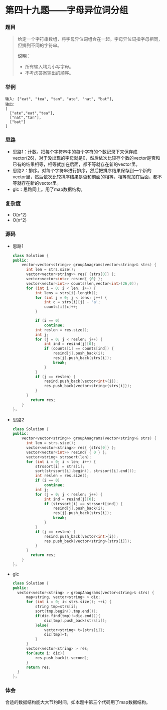 # 第四十九题——字母异位词分组

### 题目

> 给定一个字符串数组，将字母异位词组合在一起。字母异位词指字母相同，但排列不同的字符串。
>
> **说明：**
>
> - 所有输入均为小写字母。
> - 不考虑答案输出的顺序。

### 举例

```
输入: ["eat", "tea", "tan", "ate", "nat", "bat"],
输出:
[
  ["ate","eat","tea"],
  ["nat","tan"],
  ["bat"]
]
```

### 思路

* 思路1：计数。把每个字符串中的每个字符的个数记录下来保存成vector(26)，对于没出现的字母就是0，然后依次比较存个数的vector是否和已有的结果相等，相等就加在后面，都不等就存在新的vector里。
* 思路2：排序。对每个字符串进行排序，然后把排序结果保存到一个新的vector里，然后依次比较排序结果是否和前面的相等，相等就加在后面，都不等就存在新的vector里。
* glc：思路同上。用了map数据结构。

### 复杂度

- O(n^2)
- O(n^2)


### 源码

* 思路1

  ```c++
  class Solution {
  public:
      vector<vector<string>> groupAnagrams(vector<string>& strs) {
  		int len = strs.size();
  		vector<vector<string>> res{ {strs[0]} };
  		vector<vector<int>> resind{ {0} };
  		vector<vector<int>> counts(len,vector<int>(26,0));
  		for (int i = 0; i < len; i++) {
  			int lens = strs[i].length();
  			for (int j = 0; j < lens; j++) {
  				int c = strs[i][j] - 'a';
  				counts[i][c]++;
  			}
  
  			if (i == 0)
  				continue;
  			int reslen = res.size();
  			int j;
  			for (j = 0; j < reslen; j++) {
  				int ind = resind[j][0];
  				if (counts[i] == counts[ind]) {
  					resind[j].push_back(i);
  					res[j].push_back(strs[i]);
  					break;
  				}
  			}
  			if (j == reslen) {
  				resind.push_back(vector<int>{i});
  				res.push_back(vector<string>{strs[i]});
  			}
  		} 
          return res;
      }
  };
  ```

- 思路2

  ```c++
  class Solution {
  public:
      vector<vector<string>> groupAnagrams(vector<string>& strs) {
  		int len = strs.size();
  		vector<vector<string>> res{ {strs[0]} };
  		vector<vector<int>> resind{ { 0 } };
  		vector<string> strssort(len);
  		for (int i = 0; i < len; i++) {
  			strssort[i] = strs[i];
  			sort(strssort[i].begin(), strssort[i].end());
  			int reslen = res.size();
  			if (i == 0)
  				continue;
  			int j;
  			for (j = 0; j < reslen; j++) {
  				int ind = resind[j][0];
  				if (strssort[i] == strssort[ind]) {
  					resind[j].push_back(i);
  					res[j].push_back(strs[i]);
  					break;
  				}
  			}
  			if (j == reslen) {
  				resind.push_back(vector<int>{i});
  				res.push_back(vector<string>{strs[i]});
  			}
  		}
          return res;
      }
  };
  ```

- glc

  ```c++
  class Solution {
  public:
  	vector<vector<string> > groupAnagrams(vector<string>& strs) {
      	map<string, vector<string> > dic;
      	for (int i = 0; i< strs.size(); ++i) {
      	    string tmp=strs[i];
      	    sort(tmp.begin(),tmp.end());
      	    if(dic.find(tmp)!=dic.end()){
      	        dic[tmp].push_back(strs[i]);
      	    }else{
      	        vector<string> t={strs[i]};
      	        dic[tmp]=t;
      	    }    
  	    }
      	vector<vector<string> > res;
      	for(auto i: dic){
      	    res.push_back(i.second);
      	}
      	return res;
  	}
  };
  ```

### 体会

合适的数据结构能大大节约时间，如本题中第三个代码用了map数据结构。